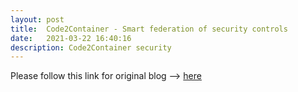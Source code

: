 ```yaml
---
layout: post
title:  Code2Container - Smart federation of security controls
date:   2021-03-22 16:40:16
description: Code2Container security
---
```

Please follow this link for original blog --> <a href="https://developer.ibm.com/articles/federation-of-security-controls/" target="blank">here</a> 
